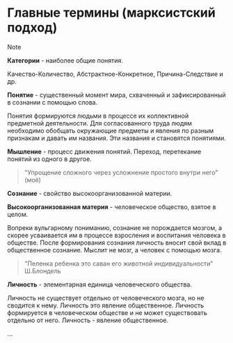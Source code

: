 # Главные термины (марксистский подход)

> [!NOTE] 
>**Категории** - наиболее общие понятия.

Качество-Количество, Абстрактное-Конкретное, Причина-Следствие и др.


**Понятие** - существенный момент мира, схваченный и зафиксированный в сознании с помощью слова.

Понятия формируются людьми в процессе их коллективной предметной деятельности. Для согласованного труда людям необходимо обобщать окружающие предметы и явления по разным признакам и давать им названия. Эти названия и становятся понятиями.


**Мышление** - процесс движения понятий. Переход, перетекание понятий из одного в другое.

>"Упрощение сложного через усложнение простого внутри него" (моё)


**Сознание** - свойство высокоорганизованной материи.


**Высокоорганизованная материя** - человеческое общество, взятое в целом.

Вопреки вульгарному пониманию, сознание не порождается мозгом, а скорее усваивается им в процессе взросления и воспитания человека в обществе. После формирования сознания личность вносит свой вклад в общественное сознание.
Мыслит не мозг, а человек с помощью мозга.
>"Пеленка ребенка это саван его животной индивидуальности" Ш.Блондель


**Личность** - элементарная единица человеческого общества. 

Личность не существует отдельно от человеческого мозга, но не сводится к нему. Личность это явление общественное. Личность формируется в человеческом обществе и не может существовать отдельно от него. Личность - явление общественное.

...
